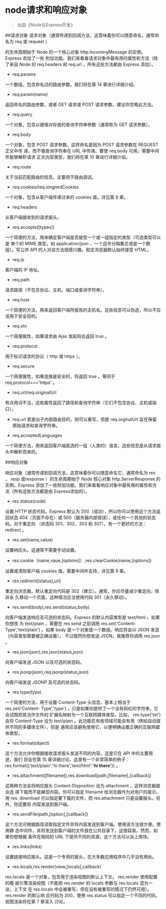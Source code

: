 node请求和响应对象
===========
> 出自《Node与Express开发》

##请求对象
请求对象（通常传递到回调方法，这意味着你可以随意命名，通常命名为 req 或 request ）

的生命周期始于 Node 的一个核心对象 http.IncomingMessage 的实例。Express 添加了一些
附加功能。我们来看看请求对象中最有用的属性和方法（除了来自 Node 的 req.headers 和
req.url ，所有这些方法都由 Express 添加）。

- req.params 

一个数组，包含命名过的路由参数。我们将在第 14 章进行详细介绍。

- req.param(name) 

返回命名的路由参数，或者 GET 请求或 POST 请求参数。建议你忽略此方法。

- req.query 

一个对象，包含以键值对存放的查询字符串参数（通常称为 GET 请求参数）。

- req.body 

一个对象，包含 POST 请求参数。这样命名是因为 POST 请求参数在 REQUEST 正文中传
递，而不像查询字符串在 URL 中传递。要使 req.body 可用，需要中间件能够解析请求
正文内容类型，我们将在第 10 章进行详细介绍。

- req.route 

关于当前匹配路由的信息。主要用于路由调试。

- req.cookies/req.singnedCookies 

一个对象，包含从客户端传递过来的 cookies 值。详见第 9 章。

- req.headers 

从客户端接收到的请求报头。

- req.accepts([types]) 

一个简便的方法，用来确定客户端是否接受一个或一组指定的类型（可选类型可以是
单个的 MIME 类型，如 application/json 、一个逗号分隔集合或是一个数组）。写公共
API 的人对该方法很感兴趣。假定浏览器默认始终接受 HTML。

- req.ip 

客户端的 IP 地址。

- req.path 

请求路径（不包含协议、主机、端口或查询字符串）。

- req.host 

一个简便的方法，用来返回客户端所报告的主机名。这些信息可以伪造，所以不应该用于安全目的。

- req.xhr 

一个简便属性，如果请求由 Ajax 发起将会返回 true 。

- req.protocol 

用于标识请求的协议（ http 或 https ）。

- req.secure 

一个简便属性，如果连接是安全的，将返回 true 。等同于 req.protocol==='https' 。

- req.url/req.originalUrl 

有点用词不当，这些属性返回了路径和查询字符串（它们不包含协议、主机或端口）。

- req.url 
若是出于内部路由目的，则可以重写，但是 req.orginalUrl 旨在保留原始请求和查询字符串。

- req.acceptedLanguages 

一个简便方法，用来返回客户端首选的一组（人类的）语言。这些信息是从请求报头中解析而来的。

##响应对象

响应对象（通常传递到回调方法，这意味着你可以随意命名它，通常命名为 res 、 resp 或response ）的生命周期始于 Node 核心对象 http.ServerResponse 的实例。Express 添加了一些附加功能。我们来看看响应对象中最有用的属性和方法（所有这些方法都是由 Express添加的）。

- res.status(code) 

设置 HTTP 状态代码。Express 默认为 200（成功），所以你可以使用这个方法返回状态
404（页面不存在）或 500（服务器内部错误），或任何一个其他的状态码。对于重定向
（状态码 301、302、303 和 307），有一个更好的方法： redirect 。

- res.set(name,value) 

设置响应头。这通常不需要手动设置。

- res.cookie（name,vaue,[options]）,res.clearCookie(name,[options]) 

设置或清除客户端 cookies 值。需要中间件支持，详见第 9 章。

- res.redirect([status],url) 

重定向浏览器。默认重定向代码是 302（建立）。通常，你应尽量减少重定向，除非永
久移动一个页面，这种情况应当使用代码 301（永久移动）。

- res.send(body),res.send(status,body) 

向客户端发送响应及可选的状态码。Express 的默认内容类型是 text/html 。如果你想改
为 text/plain ，需要在 res.send 之前调用 res.set('Content-Type','text/plain\') 。如果 body 是一个对象或一个数组，响应将会以 JSON 发送（内容类型需要被正确设置），
不过既然你想发送 JSON，我推荐你调用 res.json 。

- res.json(json),res.json(status,json) 

向客户端发送 JSON 以及可选的状态码。

- res.jsonp(json),req.jsonp(status,json) 

向客户端发送 JSONP 及可选的状态码。

- res.type(type)

一个简便的方法，用于设置 Content-Type 头信息。基本上相当于 res.set('Content-
Type','type') ，只是如果你提供了一个没有斜杠的字符串，它会试图把其当作文件的
扩展名映射为一个互联网媒体类型。比如， res.type('txt') 会将 Content-Type 设为
text/plain 。此功能在有些领域可能会有用（例如自动提供不同的多媒体文件），但是
通常应该避免使用它，以便明确设置正确的互联网媒体类型。

- res.format(object) 

这个方法允许你根据接收请求报头发送不同的内容。这是它在 API 中的主要用途，我们
将会在第 15 章详细讨论。这里有一个非常简单的例子： res.format({'text/plain':'hi
there','text/html':'<b>hi there</b>'}) 。

- res.attachment([filename]),res.download(path,[filename],[callback]) 

这两种方法会将响应报头 Content-Disposition 设为 attachment ，这样浏览器就会选
择下载而不是展现内容。你可以指定 filename 给浏览器作为对用户的提示。用 res.
download 可以指定要下载的文件，而 res.attachment 只是设置报头。另外，你还要将
内容发送到客户端。

- res.sendFile(path,[option],[callback]) 

这个方法可根据路径读取指定文件并将内容发送到客户端。使用该方法很方便。使用静
态中间件，并将发送到客户端的文件放在公共目录下，这很容易。然而，如果你想根据
条件在相同的 URL 下提供不同的资源，这个方法可以派上用场。

- res.links(links) 

设置链接响应报头。这是一个专用的报头，在大多数应用程序中几乎没有用处。

- res.locals,res.render(view,[locals],callback) 

res.locals 是一个对象，包含用于渲染视图的默认上下文。 res.render 使用配置的模
板引擎渲染视图（不能把 res.render 的 locals 参数与 res.locals 混为一谈，上下文
在 res.locals 中会被重写，但在没有被重写的情况下仍然可用）。 res.render 的默认响
应代码为 200，使用 res.status 可以指定一个不同的代码。视图渲染将在第 7 章深入
讨论。